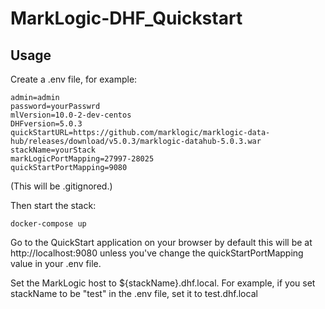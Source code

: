# MarkLogic-DHF_Quickstart

## Usage

Create a .env file, for example:

```
admin=admin
password=yourPasswrd
mlVersion=10.0-2-dev-centos
DHFversion=5.0.3
quickStartURL=https://github.com/marklogic/marklogic-data-hub/releases/download/v5.0.3/marklogic-datahub-5.0.3.war
stackName=yourStack
markLogicPortMapping=27997-28025
quickStartPortMapping=9080
```

(This will be .gitignored.)

Then start the stack:

``docker-compose up``

Go to the QuickStart application on your browser by default this will be at http://localhost:9080 unless you've change the quickStartPortMapping value in your .env file.

Set the MarkLogic host to ${stackName}.dhf.local. For example, if you set stackName to be "test" in the .env file, set it to test.dhf.local


